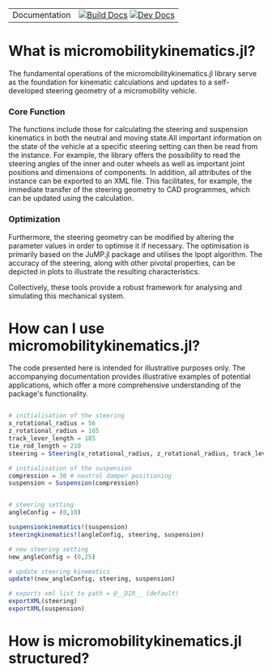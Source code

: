 | | |
|---|---|
| Documentation | [![Build Docs](https://github.com/adribrune/micromobilitykinematics.jl/actions/workflows/Documentation.yml/badge.svg)](https://github.com/adribrune/micromobilitykinematics.jl/actions/workflows/Documentation.ym) [![Dev Docs](https://img.shields.io/badge/docs-dev-blue.svg)](https://thummeto.github.io/FMI.jl/dev/) |

# What is micromobilitykinematics.jl?
The fundamental operations of the micromobilitykinematics.jl library serve as the foundation for kinematic calculations and updates to a self-developed steering geometry of a micromobility vehicle. 

### Core Function
The functions include those for calculating the steering and suspension kinematics in both the neutral and moving state.All important information on the state of the vehicle at a specific steering setting can then be read from the instance. For example, the library offers the possibility to read the steering angles of the inner and outer wheels as well as important joint positions and dimensions of components. In addition, all attributes of the instance can be exported to an XML file. This facilitates, for example, the immediate transfer of the steering geometry to CAD programmes, which can be updated using the calculation.

### Optimization
Furthermore, the steering geometry can be modified by altering the parameter values in order to optimise it if necessary. The optimisation is primarily based on the JuMP.jl package and utilises the Ipopt algorithm. The accuracy of the steering, along with other pivotal properties, can be depicted in plots to illustrate the resulting characteristics. 

Collectively, these tools provide a robust framework for analysing and simulating this mechanical system. 



# How can I use micromobilitykinematics.jl?
The code presented here is intended for illustrative purposes only. The accompanying documentation provides illustrative examples of potential applications, which offer a more comprehensive understanding of the package's functionality.

```julia 

# initialisation of the steering
x_rotational_radius = 56
z_rotational_radius = 165
track_lever_length = 185
tie_rod_length = 210
steering = Steering(x_rotational_radius, z_rotational_radius, track_lever_length, tie_rod_length)

# initialisation of the suspension
compression = 30 # neutral damper positioning
suspension = Suspension(compression)


# steering setting
angleConfig = (0,10)

suspensionkinematics!(suspension)
steeringkinematics!(angleConfig, steering, suspension)

# new steering setting 
new_angleConfig = (0,25)

# update steering kinematics 
update!(new_angleConfig, steering, suspension)

# exports xml list to path = @__DIR__ (default)
exportXML(steering)
exportXML(suspension)
```

# How is micromobilitykinematics.jl structured?


